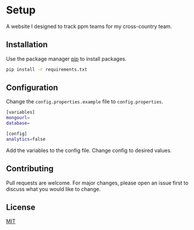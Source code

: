 # Setup

A website I designed to track ppm teams for my cross-country team.

## Installation

Use the package manager [pip](https://pip.pypa.io/en/stable/) to install packages.

```bash
pip install -r requirements.txt
```

## Configuration

Change the ```config.properties.example``` file to ```config.properties```.

```bash
[variables]
mongourl=
database=

[config]
analytics=false
```
Add the variables to the config file. Change config to desired values.

## Contributing

Pull requests are welcome. For major changes, please open an issue first
to discuss what you would like to change.

## License

[MIT](https://choosealicense.com/licenses/mit/)
